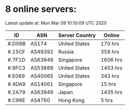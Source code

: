 # 8 online servers:

Latest update at: Mon Mar 09 10:10:09 UTC 2020

| ID | ASN | Server Country | Online |
| -- | --- | -------------- | ------ |
| #.D09B | AS174 | United States | 170 hrs |
| #.15CF | AS49392 | Russia | 358 hrs |
| #.7F1D | AS63949 | Singapore | 1606 hrs |
| #.9FC3 | AS53889 | United States | 1453 hrs |
| #.E069 | AS40065 | United States | 343 hrs |
| #.4DA9 | AS14061 | Singapore | 15 hrs |
| #.2A79 | AS63949 | Japan | 1435 hrs |
| #.C96E | AS4760 | Hong Kong | 5 hrs |

